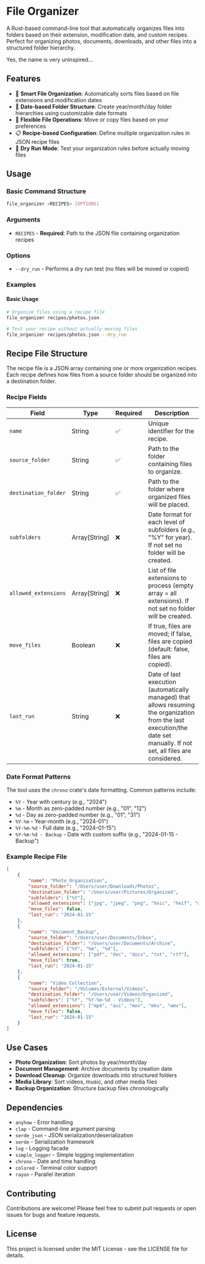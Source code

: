 # File Organizer

A Rust-based command-line tool that automatically organizes files into folders based on their extension, modification date, and custom recipes. Perfect for organizing photos, documents, downloads, and other files into a structured folder hierarchy.

Yes, the name is very uninspired...

## Features

- 📁 **Smart File Organization**: Automatically sorts files based on file extensions and modification dates
- 📅 **Date-based Folder Structure**: Create year/month/day folder hierarchies using customizable date formats
- 🔄 **Flexible File Operations**: Move or copy files based on your preferences
- 📋 **Recipe-based Configuration**: Define multiple organization rules in JSON recipe files
- 🧪 **Dry Run Mode**: Test your organization rules before actually moving files

## Usage

### Basic Command Structure

```bash
file_organizer <RECIPES> [OPTIONS]
```

### Arguments

- `RECIPES` - **Required**: Path to the JSON file containing organization recipes

### Options

- `--dry_run` - Performs a dry run test (no files will be moved or copied)

### Examples

#### Basic Usage

```bash
# Organize files using a recipe file
file_organizer recipes/photos.json

# Test your recipe without actually moving files
file_organizer recipes/photos.json --dry_run
```

## Recipe File Structure

The recipe file is a JSON array containing one or more organization recipes. Each recipe defines how files from a source folder should be organized into a destination folder.

### Recipe Fields

| Field                | Type          | Required | Description                                                                                                                                                               |
| -------------------- | ------------- | -------- | ------------------------------------------------------------------------------------------------------------------------------------------------------------------------- |
| `name`               | String        | ✅       | Unique identifier for the recipe.                                                                                                                                         |
| `source_folder`      | String        | ✅       | Path to the folder containing files to organize.                                                                                                                          |
| `destination_folder` | String        | ✅       | Path to the folder where organized files will be placed.                                                                                                                  |
| `subfolders`         | Array[String] | ❌       | Date format for each level of subfolders (e.g., "%Y" for year). If not set no folder will be created.                                                                     |
| `allowed_extensions` | Array[String] | ❌       | List of file extensions to process (empty array = all extensions). If not set no folder will be created.                                                                  |
| `move_files`         | Boolean       | ❌       | If true, files are moved; if false, files are copied (default: false, files are copied).                                                                                  |
| `last_run`           | String        | ❌       | Date of last execution (automatically managed) that allows resuming the organization from the last execution/the date set manually. If not set, all files are considered. |

### Date Format Patterns

The tool uses the `chrono` crate's date formatting. Common patterns include:

- `%Y` - Year with century (e.g., "2024")
- `%m` - Month as zero-padded number (e.g., "01", "12")
- `%d` - Day as zero-padded number (e.g., "01", "31")
- `%Y-%m` - Year-month (e.g., "2024-01")
- `%Y-%m-%d` - Full date (e.g., "2024-01-15")
- `%Y-%m-%d - Backup` - Date with custom suffix (e.g., "2024-01-15 - Backup")

### Example Recipe File

```json
[
	{
		"name": "Photo_Organization",
		"source_folder": "/Users/user/Downloads/Photos",
		"destination_folder": "/Users/user/Pictures/Organized",
		"subfolders": ["%Y"],
		"allowed_extensions": ["jpg", "jpeg", "png", "heic", "heif", "dng", "gif"],
		"move_files": false,
		"last_run": "2024-01-15"
	},
	{
		"name": "Document_Backup",
		"source_folder": "/Users/user/Documents/Inbox",
		"destination_folder": "/Users/user/Documents/Archive",
		"subfolders": ["%Y", "%m", "%d"],
		"allowed_extensions": ["pdf", "doc", "docx", "txt", "rtf"],
		"move_files": true,
		"last_run": "2024-01-15"
	},
	{
		"name": "Video_Collection",
		"source_folder": "/Volumes/External/Videos",
		"destination_folder": "/Users/user/Videos/Organized",
		"subfolders": ["%Y", "%Y-%m-%d - Videos"],
		"allowed_extensions": ["mp4", "avi", "mov", "mkv", "wmv"],
		"move_files": false,
		"last_run": "2024-01-15"
	}
]
```

## Use Cases

- **Photo Organization**: Sort photos by year/month/day
- **Document Management**: Archive documents by creation date
- **Download Cleanup**: Organize downloads into structured folders
- **Media Library**: Sort videos, music, and other media files
- **Backup Organization**: Structure backup files chronologically

## Dependencies

- `anyhow` - Error handling
- `clap` - Command-line argument parsing
- `serde_json` - JSON serialization/deserialization
- `serde` - Serialization framework
- `log` - Logging facade
- `simple_logger` - Simple logging implementation
- `chrono` - Date and time handling
- `colored` - Terminal color support
- `rayon` - Parallel iteration

## Contributing

Contributions are welcome! Please feel free to submit pull requests or open issues for bugs and feature requests.

## License

This project is licensed under the MIT License - see the LICENSE file for details.
